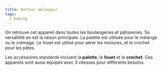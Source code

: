 ```yaml
---
title: Batteur mélangeur
tags:
  - baking
---
```

O﻿n retrouve cet appareil dans toutes les boulangeries et pâtisseries. Sa versatilité en est la raison principale. La palette est utilisée pour le mélange ou le crémage. Le fouet est utilisé pour aérer les mixtures, et le crochet pour les pâtes.

L﻿es accéssoires standards incluent la **palette**, le **fouet** et le **crochet**. Ces appareils sont aussi équipés avec 3 vitesses pour différents besoins.